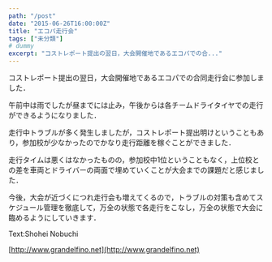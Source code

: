 ```yaml
---
path: "/post"
date: "2015-06-26T16:00:00Z"
title: "エコパ走行会"
tags: ["未分類"]
# dummy
excerpt: "コストレポート提出の翌日，大会開催地であるエコパでの合..."
---
```




[](26-1.jpg)

コストレポート提出の翌日，大会開催地であるエコパでの合同走行会に参加しました．

午前中は雨でしたが昼までには止み，午後からは各チームドライタイヤでの走行ができるようになりました．

走行中トラブルが多く発生しましたが，コストレポート提出明けということもあり，参加校が少なかったのでかなり走行距離を稼ぐことができました．

走行タイムは悪くはなかったものの，参加校中1位ということもなく，上位校との差を車両とドライバーの両面で埋めていくことが大会までの課題だと感じました．

今後，大会が近づくにつれ走行会も増えてくるので，トラブルの対策も含めてスケジュール管理を徹底して，万全の状態で各走行をこなし，万全の状態で大会に臨めるようにしていきます．

Text:Shohei Nobuchi

[http://www.grandelfino.net](http://www.grandelfino.net)

